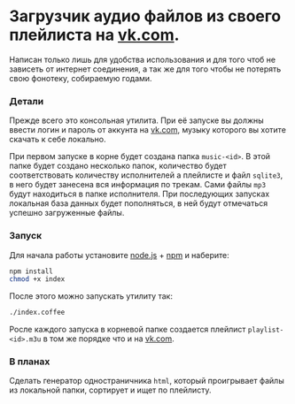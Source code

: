 Загрузчик аудио файлов из своего плейлиста на [vk.com](http://vk.com).
=============================================================================

Написан только лишь для удобства использования и для того чтоб не зависеть от интернет соединения, 
а так же для того чтобы не потерять свою фонотеку, собираемую годами.

### Детали ###

Прежде всего это консольная утилита. 
При её запуске вы должны ввести логин и пароль от аккунта на [vk.com](http://vk.com), музыку которого вы хотите скачать к себе локально.

При первом запуске в корне будет создана папка ``music-<id>``. В этой папке будет создано несколько папок, количество будет соответствовать количеству исполнителей а плейлисте и файл ``sqlite3``, в него будет занесена вся информация по трекам. Сами файлы ``mp3`` будут находиться в папке исполнителя. При последующих запусках локальная база данных будет пополняться, в ней будут отмечаться успешно загруженные файлы.

### Запуск ###

Для начала работы установите [node.js](http://nodejs.org) + [npm](https://npmjs.org) и наберите:

```bash
npm install
chmod +x index
```
После этого можно запускать утилиту так: 

```bash
./index.coffee
```

Росле каждого запуска в корневой папке создается плейлист ``playlist-<id>.m3u`` в том же порядке что и на [vk.com](http://vk.com).


### В планах ###

Сделать генератор одностраничника ``html``, который проигрывает файлы из локальной папки, сортирует и ищет по плейлисту.


